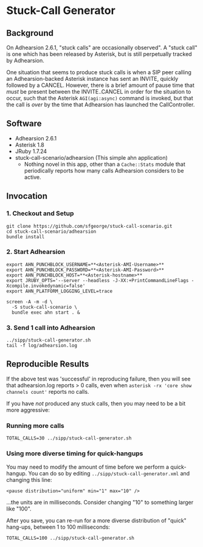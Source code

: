 # Stuck-Call Generator

## Background

On Adhearsion 2.6.1, "stuck calls" are occasionally observed".  A "stuck call" is one which has been released by Asterisk, but is still perpetually tracked by Adhearsion.

One situation that seems to produce stuck calls is when a SIP peer calling an Adhearsion-backed Asterisk instance has sent an INVITE, quickly followed by a CANCEL.  However, there is a brief amount of pause time that _must_ be present between the INVITE..CANCEL in order for the situation to occur, such that the Asterisk `AGI(agi:async)` command is invoked, but that the call is _over_ by the time that Adhearsion has launched the CallController.

## Software

* Adhearsion 2.6.1
* Asterisk 1.8
* JRuby 1.7.24
* stuck-call-scenario/adhearsion (This simple ahn application)
   * Nothing novel in this app, other than a `Cache::Stats` module that periodically reports how many calls Adhearsion considers to be active.

## Invocation

### 1. Checkout and Setup

    git clone https://github.com/sfgeorge/stuck-call-scenario.git
    cd stuck-call-scenario/adhearsion
    bundle install

### 2. Start Adhearsion

    export AHN_PUNCHBLOCK_USERNAME=**<Asterisk-AMI-Username>**
    export AHN_PUNCHBLOCK_PASSWORD=**<Asterisk-AMI-Password>**
    export AHN_PUNCHBLOCK_HOST=**<Asterisk-hostname>**
    export JRUBY_OPTS='--server --headless -J-XX:+PrintCommandLineFlags -Xcompile.invokedynamic=false'
    export AHN_PLATFORM_LOGGING_LEVEL=trace

    screen -A -m -d \
      -S stuck-call-scenario \
      bundle exec ahn start . &

### 3. Send 1 call into Adhearsion

    ../sipp/stuck-call-generator.sh
    tail -f log/adhearsion.log

## Reproducible Results

If the above test was 'successful' in reproducing failure, then you will see that adhearsion.log reports > 0 calls, even when `asterisk -rx 'core show channels count'` reports no calls.

If you have _not_ produced any stuck calls, then you may need to be a bit more aggressive:

### Running more calls

    TOTAL_CALLS=30 ../sipp/stuck-call-generator.sh

### Using more diverse timing for quick-hangups

You may need to modify the amount of time before we perform a quick-hangup.  You can do so by editing `../sipp/stuck-call-generator.xml` and changing this line:

    <pause distribution="uniform" min="1" max="10" />

...the units are in milliseconds.  Consider changing "10" to something larger like "100".

After you save, you can re-run for a more diverse distribution of "quick" hang-ups, between 1 to 100 milliseconds:

    TOTAL_CALLS=100 ../sipp/stuck-call-generator.sh
